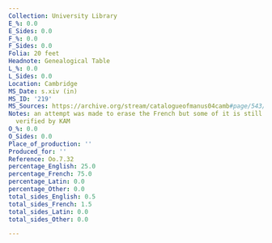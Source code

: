 ```yaml
---
Collection: University Library
E_%: 0.0
E_Sides: 0.0
F_%: 0.0
F_Sides: 0.0
Folia: 20 feet
Headnote: Genealogical Table
L_%: 0.0
L_Sides: 0.0
Location: Cambridge
MS_Date: s.xiv (in)
MS_ID: '219'
MS_Sources: https://archive.org/stream/catalogueofmanus04camb#page/543/mode/1up
Notes: an attempt was made to erase the French but some of it is still visible; languages
  verified by KAM
O_%: 0.0
O_Sides: 0.0
Place_of_production: ''
Produced_for: ''
Reference: Oo.7.32
percentage_English: 25.0
percentage_French: 75.0
percentage_Latin: 0.0
percentage_Other: 0.0
total_sides_English: 0.5
total_sides_French: 1.5
total_sides_Latin: 0.0
total_sides_Other: 0.0

---
```

